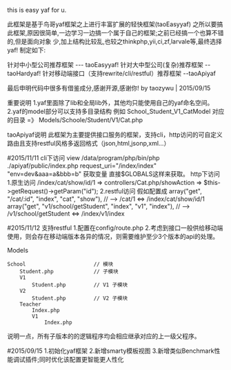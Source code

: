this is easy yaf for u.

此框架是基于鸟哥yaf框架之上进行丰富扩展的轻快框架(taoEasyyaf)
之所以要搞此框架,原因很简单,一边学习一边搞一个属于自己的框架;之前已经搞一个也算不错的,但是面向对象
少,加上结构比较乱,也较之thinkphp,yii,ci,zf,larvale等,最终选择yaf!
制定如下:

针对中小型公司推荐框架 --- taoEasyyaf!
针对大中型公司(复杂)推荐框架 -- taoHardyaf!
针对移动端接口（支持rewrite/cli/restful）推荐框架 --taoApiyaf

最后申明代码中很多有借鉴成分,感谢开源,感谢你!
by taozywu | 2015/09/15

重要说明
1.yaf里面除了lib和全局lib外，其他均只能使用自己的yaf命名空间。
2.yaf的model部分可以支持多目录结构 例如 School_Student_V1_CatModel 对应的目录 =》 Models/Schoole/Student/V1/Cat.php


taoApiyaf说明
此框架为主要提供接口服务的框架，支持cli，http访问的可自定义路由且支持restful风格多返回格式（json,html,jsonp,xml...）

#2015/11/11
cli下访问
view /data/program/php/bin/php ./apiyaf/public/index.php request_uri="/index/index" "env=dev&aaa=a&bbb=b"
获取变量 直接$GLOBALS这样来获取。
http下访问
1.原生访问 /index/cat/show/id/1  => controllers/Cat.php/showAction => $this->getRequest()->getParam("id");
2.restful访问
假如配置成 
array("get", "/cat/:id", "index", "cat", "show"), // --> /cat/1   <=> /index/cat/show/id/1
array("get", "v1/school/getStudent", "index", "v1", "index"), // --> /v1/school/getStudent <=> /index/v1/index 


#2015/11/12
支持restful
1.配置在config/route.php
2.考虑到接口一般供给移动端使用，则会存在移动端版本各异的情况，则需要维护至少3个版本的api的处理。

Models

    School                      // 模块
        Student.php             // 子模块
        V1
            Student.php         // V1 子模块
        V2
            Student.php         // V2 子模块
        Teacher
            Index.php
            V1
                Index.php

说明一点，所有子版本的的逻辑程序均会相应继承对应的上一级父程序。


#2015/09/15
1.初始化yaf框架
2.新增smarty模板视图
3.新增类似Benchmark性能调试插件;同时优化该配置更智能更人性化
